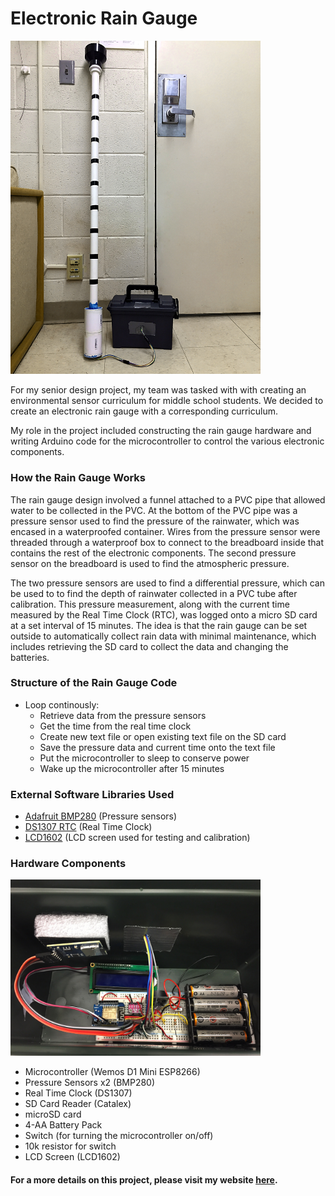 # Electronic Rain Gauge

<img src = "https://github.com/stephaniekyyip/stephaniekyyip.github.io/blob/master/img/projects/rainGauge/rainGauge.jpg?raw=true" alt = "rain gauge" width= 400px></img>

For my senior design project, my team was tasked with with creating an environmental sensor curriculum for middle school students. We decided to create an electronic rain gauge with a corresponding curriculum.

My role in the project included constructing the rain gauge hardware and writing Arduino code for the microcontroller to control the various electronic components. 

### How the Rain Gauge Works
The rain gauge design involved a funnel attached to a PVC pipe that allowed water to be collected in the PVC. At the bottom of the PVC pipe was a pressure sensor used to find the pressure of the rainwater, which was encased in a waterproofed container. Wires from the pressure sensor were threaded through a waterproof box to connect to the breadboard inside that contains the rest of the electronic components. The second pressure sensor on the breadboard is used to find the atmospheric pressure. 

The two pressure sensors are used to find a differential pressure, which can be used to to find the depth of rainwater collected in a PVC tube after calibration. This pressure measurement, along with the current time measured by the Real Time Clock (RTC), was logged onto a micro SD card at a set interval of 15 minutes. The idea is that the rain gauge can be set outside to automatically collect rain data with minimal maintenance, which includes retrieving the SD card to collect the data and changing the batteries. 

### Structure of the Rain Gauge Code
- Loop continously:
  - Retrieve data from the pressure sensors
  - Get the time from the real time clock
  - Create new text file or open existing text file on the SD card
  - Save the pressure data and current time onto the text file
  - Put the microcontroller to sleep to conserve power
  - Wake up the microcontroller after 15 minutes
 
 ### External Software Libraries Used
 - [Adafruit BMP280](https://github.com/adafruit/Adafruit_BMP280_Library) (Pressure sensors)
 - [DS1307 RTC](https://github.com/PaulStoffregen/DS1307RTC) (Real Time Clock)
 - [LCD1602](https://www.dfrobot.com/wiki/index.php/I2C/TWI_LCD1602_Module_(SKU:_DFR0063)) (LCD screen used for testing and calibration)
 
 ### Hardware Components
 
 <img src = "https://github.com/stephaniekyyip/stephaniekyyip.github.io/blob/master/img/projects/rainGauge/rainGaugeElectronics.jpg?raw=true" alt = "rain gauge electronics" width = 400px></img>
 
 - Microcontroller (Wemos D1 Mini ESP8266)
 - Pressure Sensors x2 (BMP280)
 - Real Time Clock (DS1307)
 - SD Card Reader (Catalex)
 - microSD card
 - 4-AA Battery Pack
 - Switch (for turning the microcontroller on/off)
 - 10k resistor for switch
 - LCD Screen (LCD1602)
 
#### For a more details on this project, please visit my website [here](http://stephaniekyyip.github.io/projects.html#rainGauge).
